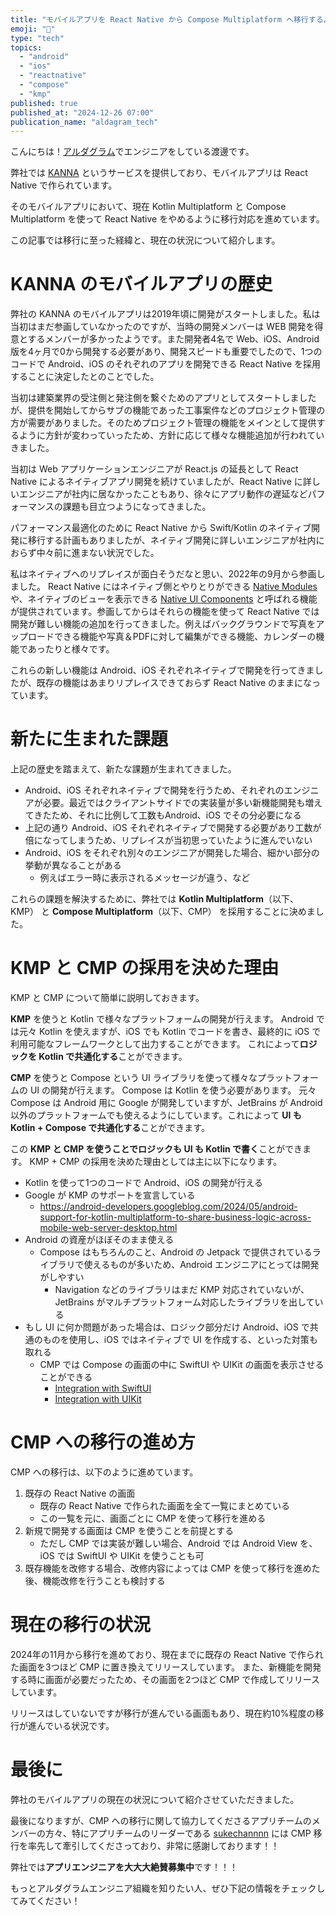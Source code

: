```yaml
---
title: "モバイルアプリを React Native から Compose Multiplatform へ移行するよ"
emoji: "🚀"
type: "tech"
topics:
  - "android"
  - "ios"
  - "reactnative"
  - "compose"
  - "kmp"
published: true
published_at: "2024-12-26 07:00"
publication_name: "aldagram_tech"
---
```


こんにちは！[アルダグラム](https://aldagram.com/about/)でエンジニアをしている渡邊です。

弊社では [KANNA](https://lp.kanna4u.com/) というサービスを提供しており、モバイルアプリは React Native で作られています。

そのモバイルアプリにおいて、現在 Kotlin Multiplatform と Compose Multiplatform を使って React Native をやめるように移行対応を進めています。

この記事では移行に至った経緯と、現在の状況について紹介します。

# KANNA のモバイルアプリの歴史

弊社の KANNA のモバイルアプリは2019年頃に開発がスタートしました。私は当初はまだ参画していなかったのですが、当時の開発メンバーは WEB 開発を得意とするメンバーが多かったようです。また開発者4名で Web、iOS、Android 版を4ヶ月で0から開発する必要があり、開発スピードも重要でしたので、1つのコードで Android、iOS のそれぞれのアプリを開発できる React Native を採用することに決定したとのことでした。

当初は建築業界の受注側と発注側を繋ぐためのアプリとしてスタートしましたが、提供を開始してからサブの機能であった工事案件などのプロジェクト管理の方が需要がありました。そのためプロジェクト管理の機能をメインとして提供するように方針が変わっていったため、方針に応じて様々な機能追加が行われていきました。

当初は Web アプリケーションエンジニアが React.js の延長として React Native によるネイティブアプリ開発を続けていましたが、React Native に詳しいエンジニアが社内に居なかったこともあり、徐々にアプリ動作の遅延などパフォーマンスの課題も目立つようになってきました。 

パフォーマンス最適化のために React Native から Swift/Kotlin のネイティブ開発に移行する計画もありましたが、ネイティブ開発に詳しいエンジニアが社内におらず中々前に進まない状況でした。

私はネイティブへのリプレイスが面白そうだなと思い、2022年の9月から参画しました。 React Native にはネイティブ側とやりとりができる [Native Modules](https://reactnative.dev/docs/legacy/native-modules-intro) や、ネイティブのビューを表示できる [Native UI Components](https://reactnative.dev/docs/legacy/native-components-android) と呼ばれる機能が提供されています。参画してからはそれらの機能を使って React Native では開発が難しい機能の追加を行ってきました。例えばバックグラウンドで写真をアップロードできる機能や写真＆PDFに対して編集ができる機能、カレンダーの機能であったりと様々です。

これらの新しい機能は Android、iOS それぞれネイティブで開発を行ってきましたが、既存の機能はあまりリプレイスできておらず React Native のままになっています。

# 新たに生まれた課題

上記の歴史を踏まえて、新たな課題が生まれてきました。

- Android、iOS それぞれネイティブで開発を行うため、それぞれのエンジニアが必要。最近ではクライアントサイドでの実装量が多い新機能開発も増えてきたため、それに比例して工数もAndroid、iOS でその分必要になる
- 上記の通り Android、iOS それぞれネイティブで開発する必要があり工数が倍になってしまうため、リプレイスが当初思っていたように進んでいない
- Android、iOS をそれぞれ別々のエンジニアが開発した場合、細かい部分の挙動が異なることがある
    - 例えばエラー時に表示されるメッセージが違う、など

これらの課題を解決するために、弊社では **Kotlin Multiplatform**（以下、KMP） と **Compose Multiplatform**（以下、CMP） を採用することに決めました。

# KMP と CMP の採用を決めた理由

KMP と CMP について簡単に説明しておきます。

**KMP** を使うと Kotlin で様々なプラットフォームの開発が行えます。 Android では元々 Kotlin を使えますが、iOS でも Kotlin でコードを書き、最終的に iOS で利用可能なフレームワークとして出力することができます。 これによって**ロジックを Kotlin で共通化する**ことができます。

**CMP** を使うと Compose という UI ライブラリを使って様々なプラットフォームの UI の開発が行えます。 Compose は Kotlin を使う必要があります。 元々 Compose は Android 用に Google が開発していますが、JetBrains が Android 以外のプラットフォームでも使えるようにしています。これによって **UI も Kotlin + Compose で共通化する**ことができます。

この **KMP と CMP を使うことでロジックも UI も Kotlin で書く**ことができます。 KMP + CMP の採用を決めた理由としては主に以下になります。

- Kotlin を使って1つのコードで Android、iOS の開発が行える
- Google が KMP のサポートを宣言している
    - https://android-developers.googleblog.com/2024/05/android-support-for-kotlin-multiplatform-to-share-business-logic-across-mobile-web-server-desktop.html
- Android の資産がほぼそのまま使える
    - Compose はもちろんのこと、Android の Jetpack で提供されているライブラリで使えるものが多いため、Android エンジニアにとっては開発がしやすい
        - Navigation などのライブラリはまだ KMP 対応されていないが、JetBrains がマルチプラットフォーム対応したライブラリを出している
- もし UI に何か問題があった場合は、ロジック部分だけ Android、iOS で共通のものを使用し、iOS ではネイティブで UI を作成する、といった対策も取れる
    - CMP では Compose の画面の中に SwiftUI や UIKit の画面を表示させることができる
        - [Integration with SwiftUI](https://www.jetbrains.com/help/kotlin-multiplatform-dev/compose-swiftui-integration.html)
        - [Integration with UIKit](https://www.jetbrains.com/help/kotlin-multiplatform-dev/compose-uikit-integration.html#use-uikit-inside-compose-multiplatform)
 
# CMP への移行の進め方

CMP への移行は、以下のように進めています。

1. 既存の React Native の画面
    - 既存の React Native で作られた画面を全て一覧にまとめている
    - この一覧を元に、画面ごとに CMP を使って移行を進める
2. 新規で開発する画面は CMP を使うことを前提とする
    - ただし CMP では実装が難しい場合、Android では Android View を、iOS では SwiftUI や UIKit を使うことも可
3. 既存機能を改修する場合、改修内容によっては CMP を使って移行を進めた後、機能改修を行うことも検討する

# 現在の移行の状況

2024年の11月から移行を進めており、現在までに既存の React Native で作られた画面を3つほど CMP に置き換えてリリースしています。 また、新機能を開発する時に画面が必要だったため、その画面を2つほど CMP で作成してリリースしています。

リリースはしていないですが移行が進んでいる画面もあり、現在約10%程度の移行が進んでいる状況です。

# 最後に

弊社のモバイルアプリの現在の状況について紹介させていただきました。

最後になりますが、CMP への移行に関して協力してくださるアプリチームのメンバーの方々、特にアプリチームのリーダーである [sukechannnn](https://zenn.dev/sukechannnn) には CMP 移行を率先して牽引してくださっており、非常に感謝しております！！

弊社では**アプリエンジニアを大大大絶賛募集中**です！！！

もっとアルダグラムエンジニア組織を知りたい人、ぜひ下記の情報をチェックしてみてください！